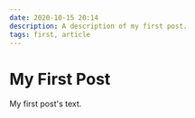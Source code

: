 ```yaml
---
date: 2020-10-15 20:14
description: A description of my first post.
tags: first, article
---
```

# My First Post

My first post's text.
